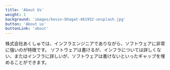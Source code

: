 ```yaml
---
title: 'About Us'
weight: 1
background: 'images/kevin-bhagat-461952-unsplash.jpg'
button: 'About us'
buttonLink: 'about'
---
```


株式会社あくしゅでは、インフラエンジニアでありながら、ソフトウェアに非常に強いのが特徴です。
ソフトウェアは書けるが、インフラについては詳しくない、またはインフラに詳しいが、ソフトウェアは書けないといったギャップを埋めることができます。